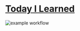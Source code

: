 # [Today I Learned](https://bong-u.github.io/til/)

![example workflow](https://github.com/bong-u/til/actions/workflows/main.yml/badge.svg)

<index/>
